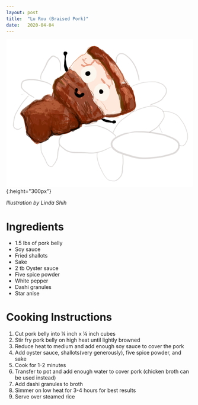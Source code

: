 ```yaml
---
layout: post
title:  "Lu Rou (Braised Pork)"
date:   2020-04-04
---
```


![Lu Rou Over Rice Illustration][lu_rou]{:height="300px"}

*Illustration by Linda Shih*

# Ingredients
* 1.5 lbs of pork belly
* Soy sauce
* Fried shallots
* Sake
* 2 tb Oyster sauce
* Five spice powder
* White pepper
* Dashi granules
* Star anise

# Cooking Instructions
1. Cut pork belly into ¼ inch x ¼ inch cubes
2. Stir fry pork belly on high heat until lightly browned
3. Reduce heat to medium and add enough soy sauce to cover the pork
4. Add oyster sauce, shallots(very generously), five spice powder, and sake
5. Cook for 1-2 minutes
6. Transfer to pot and add enough water to cover pork (chicken broth can be used instead)
7. Add dashi granules to broth
8. Simmer on low heat for 3-4 hours for best results
9. Serve over steamed rice

[lu_rou]: /assets/imgs/lu_rou.png
